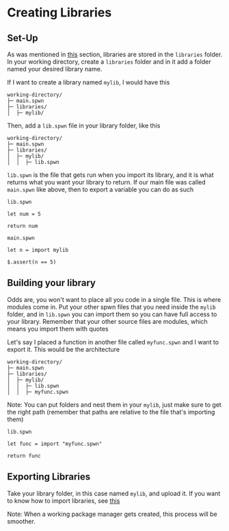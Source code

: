 # Creating Libraries

## Set-Up

As was mentioned in [this](/triggerlanguage/6libraries.md#installing-new-libraries) section, libraries are stored in the `libraries` folder. In your working directory, create a `libraries` folder and in it add a folder named your desired library name. 

If I want to create a library named `mylib`, I would have this

```
working-directory/
├─ main.spwn
├─ libraries/
│  ├─ mylib/
```

Then, add a `lib.spwn` file in your library folder, like this

```
working-directory/
├─ main.spwn
├─ libraries/
│  ├─ mylib/
│  │  ├─ lib.spwn
```

`lib.spwn` is the file that gets run when you import its library, and it is what returns what you want your library to return. If our main file was called `main.spwn` like above, then to export a variable you can do as such

`lib.spwn`

```spwn
let num = 5

return num
```

`main.spwn`

```spwn
let n = import mylib

$.assert(n == 5)
```

## Building your library

Odds are, you won't want to place all you code in a single file. This is where modules come in. Put your other spwn files that you need inside the `mylib` folder, and in `lib.spwn` you can import them so you can have full access to your library. Remember that your other source files are modules, which means you import them with quotes

Let's say I placed a function in another file called `myfunc.spwn` and I want to export it. This would be the architecture

```
working-directory/
├─ main.spwn
├─ libraries/
│  ├─ mylib/
│  │  ├─ lib.spwn
│  │  ├─ myfunc.spwn
```

Note: You can put folders and nest them in your `mylib`, just make sure to get the right path (remember that paths are relative to the file that's importing them) 

`lib.spwn`

```
let func = import "myfunc.spwn"

return func
```

## Exporting Libraries

Take your library folder, in this case named `mylib`, and upload it. If you want to know how to import libraries, see [this](/triggerlanguage/6libraries.md)

Note: When a working package manager gets created, this process will be smoother.
